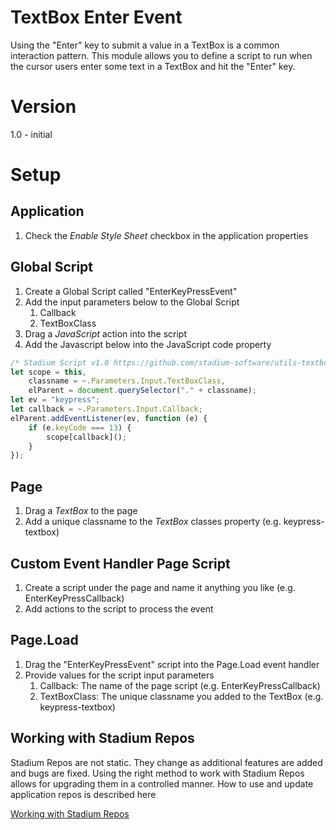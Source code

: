 # TextBox Enter Event

Using the "Enter" key to submit a value in a TextBox is a common interaction pattern. This module allows you to define a script to run when the cursor users enter some text in a TextBox and hit the "Enter" key. 

# Version
1.0 - initial

# Setup

## Application
1. Check the *Enable Style Sheet* checkbox in the application properties

## Global Script
1. Create a Global Script called "EnterKeyPressEvent"
2. Add the input parameters below to the Global Script
   1. Callback
   2. TextBoxClass
3. Drag a *JavaScript* action into the script
4. Add the Javascript below into the JavaScript code property
```javascript
/* Stadium Script v1.0 https://github.com/stadium-software/utils-textbox-enter-event */
let scope = this,
    classname = ~.Parameters.Input.TextBoxClass,
    elParent = document.querySelector("." + classname);
let ev = "keypress";
let callback = ~.Parameters.Input.Callback;
elParent.addEventListener(ev, function (e) {
    if (e.keyCode === 13) {
        scope[callback]();
    }
});
```

## Page
1. Drag a *TextBox* to the page
2. Add a unique classname to the *TextBox* classes property (e.g. keypress-textbox)

## Custom Event Handler Page Script
1. Create a script under the page and name it anything you like (e.g. EnterKeyPressCallback)
2. Add actions to the script to process the event

## Page.Load
1. Drag the "EnterKeyPressEvent" script into the Page.Load event handler
2. Provide values for the script input parameters
   1. Callback: The name of the page script (e.g. EnterKeyPressCallback)
   2. TextBoxClass: The unique classname you added to the TextBox (e.g. keypress-textbox)

## Working with Stadium Repos
Stadium Repos are not static. They change as additional features are added and bugs are fixed. Using the right method to work with Stadium Repos allows for upgrading them in a controlled manner. How to use and update application repos is described here 

[Working with Stadium Repos](https://github.com/stadium-software/samples-upgrading)